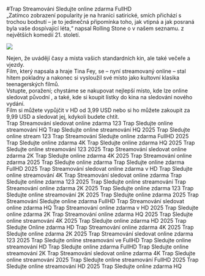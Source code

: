 #Trap Streamováni Sledujte online zdarma FullHD  
„Zatímco zobrazení popularity je na hranici satirické, smích přichází s trochou bodnutí – je to jedinečná připomínka toho, jak vtipná a jak posraná byla vaše dospívající léta,“ napsal Rolling Stone o  v našem seznamu. z největších komedií 21. století.  
  
[![](https://i.imgur.com/qSNzIqt.png)](https://movie.rssnews.media/FlQclsYLD.php)  
  
Nejen, že uvádějí časy a místa vašich standardních kin, ale také večeře a vjezdy.  
Film, který napsala a hraje Tina Fey, se – nyní streamovaný online – stal hitem pokladny a nakonec si vysloužil své místo jako kultovní klasika teenagerských filmů.  
Vstupte, poražení; chystáme se nakupovat nejlepší místo, kde lze online sledovat původní , a také, kde si koupit lístky do kina na sledování nového vydání.  
Film si můžete vypůjčit v HD od 3,99 USD nebo si ho můžete zakoupit za 9,99 USD a sledovat jej, kdykoli budete chtít.  
Trap Streamování sledovat online zdarma 123
Trap Sledujte online streamování HQ
Trap Sledujte online streamování HQ 2025
Trap Sledujte online stream 123
Trap Streamování Sledujte online zdarma FullHD 2025
Trap Sledujte online zdarma 4K
Trap Sledujte online zdarma HQ 2025
Trap Sledujte online streamování 123 2025
Trap Streamování sledovat online zdarma 2K
Trap Sledujte online zdarma 4K 2025
Trap Streamování online zdarma 2025
Trap Sledujte online zdarma
Trap Sledujte online zdarma FullHD 2025
Trap Streamování sledovat online zdarma v HD
Trap Sledujte online streamování 4K
Trap Streamování sledovat online zdarma
Trap Sledujte online zdarma 123 2025
Trap Sledujte online streamování
Trap Streamování online zdarma 2K 2025
Trap Sledujte online zdarma 123
Trap Sledujte online streamování 2K 2025
Trap Sledujte online zdarma 2025
Trap Streamování Sledujte online zdarma FullHD
Trap Streamování sledovat online zdarma HQ
Trap Streamování online zdarma v HD 2025
Trap Sledujte online zdarma 2K
Trap Streamování online zdarma HQ 2025
Trap Sledujte online streamování 4K 2025
Trap Sledujte online zdarma HD 2025
Trap Sledujte Online zdarma HD
Trap Streamování online zdarma 4K 2025
Trap Sledujte online zdarma 2K 2025
Trap Streamování sledovat online zdarma 123 2025
Trap Sledujte online streamování ve FullHD
Trap Sledujte online streamování HD
Trap Sledujte online zdarma FullHD
Trap Sledujte online streamování 2K
Trap Streamování sledovat online zdarma 4K
Trap Sledujte online streamování 2025
Trap Sledujte online streamování FullHD 2025
Trap Sledujte online streamování HD 2025
Trap Sledujte online zdarma HQ